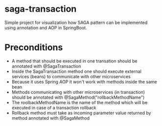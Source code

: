 # saga-transaction
Simple project for visualization how SAGA pattern can be implemented using annotation and AOP in SpringBoot.

# Preconditions

* A method that should be executed in one transation should be annotated with @SagaTransaction
* Inside the SagaTransaction method one should execute external services (beans) to communicate with other microservices
* Because it uses Spring AOP it won't work with methods inside the same bean
* Methods communicating with other microservices (in transaction) should be annotated with @SagaMethod("rollbackMethodName")
* The roolbackMethodName is the name of the method which will be executed in case of a transaction rollback
* Rollback method must take as incoming parameter value returned by method annotated with @SagaMethod


